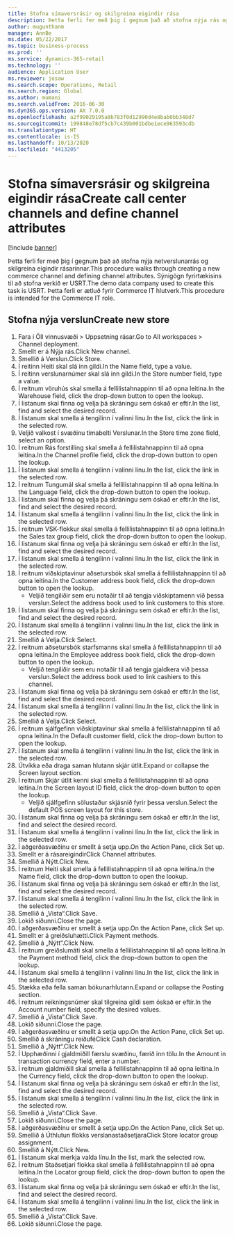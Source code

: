 ```yaml
---
title: Stofna símaversrásir og skilgreina eigindir rása
description: Þetta ferli fer með þig í gegnum það að stofna nýja rás og skilgreina eigindir rásarinnar.
author: mugunthanm
manager: AnnBe
ms.date: 05/22/2017
ms.topic: business-process
ms.prod: ''
ms.service: dynamics-365-retail
ms.technology: ''
audience: Application User
ms.reviewer: josaw
ms.search.scope: Operations, Retail
ms.search.region: Global
ms.author: mumani
ms.search.validFrom: 2016-06-30
ms.dyn365.ops.version: AX 7.0.0
ms.openlocfilehash: a2f99029195a8b783f0d12990d4e8bab0bb348d7
ms.sourcegitcommit: 199848e78df5cb7c439b001bdbe1ece963593cdb
ms.translationtype: HT
ms.contentlocale: is-IS
ms.lasthandoff: 10/13/2020
ms.locfileid: "4413205"
---
```

# <a name="create-call-center-channels-and-define-channel-attributes"></a><span data-ttu-id="e226e-103">Stofna símaversrásir og skilgreina eigindir rása</span><span class="sxs-lookup"><span data-stu-id="e226e-103">Create call center channels and define channel attributes</span></span>

[!include [banner](../includes/banner.md)]

<span data-ttu-id="e226e-104">Þetta ferli fer með þig í gegnum það að stofna nýja netverslunarrás og skilgreina eigindir rásarinnar.</span><span class="sxs-lookup"><span data-stu-id="e226e-104">This procedure walks through creating a new commerce channel and defining channel attributes.</span></span> <span data-ttu-id="e226e-105">Sýnigögn fyrirtækisins til að stofna verkið er USRT.</span><span class="sxs-lookup"><span data-stu-id="e226e-105">The demo data company used to create this task is USRT.</span></span> <span data-ttu-id="e226e-106">Þetta ferli er ætluð fyrir Commerce IT hlutverk.</span><span class="sxs-lookup"><span data-stu-id="e226e-106">This procedure is intended for the Commerce IT role.</span></span>


## <a name="create-new-store"></a><span data-ttu-id="e226e-107">Stofna nýja verslun</span><span class="sxs-lookup"><span data-stu-id="e226e-107">Create new store</span></span>
1. <span data-ttu-id="e226e-108">Fara í Öll vinnusvæði > Uppsetning rásar.</span><span class="sxs-lookup"><span data-stu-id="e226e-108">Go to All workspaces > Channel deployment.</span></span>
2. <span data-ttu-id="e226e-109">Smellt er á Nýja rás.</span><span class="sxs-lookup"><span data-stu-id="e226e-109">Click New channel.</span></span>
3. <span data-ttu-id="e226e-110">Smellið á Verslun.</span><span class="sxs-lookup"><span data-stu-id="e226e-110">Click Store.</span></span>
4. <span data-ttu-id="e226e-111">Í reitinn Heiti skal slá inn gildi.</span><span class="sxs-lookup"><span data-stu-id="e226e-111">In the Name field, type a value.</span></span>
5. <span data-ttu-id="e226e-112">Í reitinn verslunarnúmer skal slá inn gildi.</span><span class="sxs-lookup"><span data-stu-id="e226e-112">In the Store number field, type a value.</span></span>
6. <span data-ttu-id="e226e-113">Í reitnum vöruhús skal smella á fellilistahnappinn til að opna leitina.</span><span class="sxs-lookup"><span data-stu-id="e226e-113">In the Warehouse field, click the drop-down button to open the lookup.</span></span>
7. <span data-ttu-id="e226e-114">Í listanum skal finna og velja þá skráningu sem óskað er eftir.</span><span class="sxs-lookup"><span data-stu-id="e226e-114">In the list, find and select the desired record.</span></span>
8. <span data-ttu-id="e226e-115">Í listanum skal smella á tengilinn í valinni línu.</span><span class="sxs-lookup"><span data-stu-id="e226e-115">In the list, click the link in the selected row.</span></span>
9. <span data-ttu-id="e226e-116">Veljið valkost í svæðinu tímabelti Verslunar.</span><span class="sxs-lookup"><span data-stu-id="e226e-116">In the Store time zone field, select an option.</span></span>
10. <span data-ttu-id="e226e-117">Í reitnum Rás forstilling skal smella á fellilistahnappinn til að opna leitina.</span><span class="sxs-lookup"><span data-stu-id="e226e-117">In the Channel profile field, click the drop-down button to open the lookup.</span></span>
11. <span data-ttu-id="e226e-118">Í listanum skal smella á tengilinn í valinni línu.</span><span class="sxs-lookup"><span data-stu-id="e226e-118">In the list, click the link in the selected row.</span></span>
12. <span data-ttu-id="e226e-119">Í reitnum Tungumál skal smella á fellilistahnappinn til að opna leitina.</span><span class="sxs-lookup"><span data-stu-id="e226e-119">In the Language field, click the drop-down button to open the lookup.</span></span>
13. <span data-ttu-id="e226e-120">Í listanum skal finna og velja þá skráningu sem óskað er eftir.</span><span class="sxs-lookup"><span data-stu-id="e226e-120">In the list, find and select the desired record.</span></span>
14. <span data-ttu-id="e226e-121">Í listanum skal smella á tengilinn í valinni línu.</span><span class="sxs-lookup"><span data-stu-id="e226e-121">In the list, click the link in the selected row.</span></span>
15. <span data-ttu-id="e226e-122">Í reitnum VSK-flokkur skal smella á fellilistahnappinn til að opna leitina.</span><span class="sxs-lookup"><span data-stu-id="e226e-122">In the Sales tax group field, click the drop-down button to open the lookup.</span></span>
16. <span data-ttu-id="e226e-123">Í listanum skal finna og velja þá skráningu sem óskað er eftir.</span><span class="sxs-lookup"><span data-stu-id="e226e-123">In the list, find and select the desired record.</span></span>
17. <span data-ttu-id="e226e-124">Í listanum skal smella á tengilinn í valinni línu.</span><span class="sxs-lookup"><span data-stu-id="e226e-124">In the list, click the link in the selected row.</span></span>
18. <span data-ttu-id="e226e-125">Í reitnum viðskiptavinur aðsetursbók skal smella á fellilistahnappinn til að opna leitina.</span><span class="sxs-lookup"><span data-stu-id="e226e-125">In the Customer address book field, click the drop-down button to open the lookup.</span></span>
    * <span data-ttu-id="e226e-126">Veljið tengiliðir sem eru notaðir til að tengja viðskiptamenn við þessa verslun.</span><span class="sxs-lookup"><span data-stu-id="e226e-126">Select the address book used to link customers to this store.</span></span>  
19. <span data-ttu-id="e226e-127">Í listanum skal finna og velja þá skráningu sem óskað er eftir.</span><span class="sxs-lookup"><span data-stu-id="e226e-127">In the list, find and select the desired record.</span></span>
20. <span data-ttu-id="e226e-128">Í listanum skal smella á tengilinn í valinni línu.</span><span class="sxs-lookup"><span data-stu-id="e226e-128">In the list, click the link in the selected row.</span></span>
21. <span data-ttu-id="e226e-129">Smellið á Velja.</span><span class="sxs-lookup"><span data-stu-id="e226e-129">Click Select.</span></span>
22. <span data-ttu-id="e226e-130">Í reitnum aðsetursbók starfsmanns skal smella á fellilistahnappinn til að opna leitina.</span><span class="sxs-lookup"><span data-stu-id="e226e-130">In the Employee address book field, click the drop-down button to open the lookup.</span></span>
    * <span data-ttu-id="e226e-131">Veljið tengiliðir sem eru notaðir til að tengja gjaldkera við þessa verslun.</span><span class="sxs-lookup"><span data-stu-id="e226e-131">Select the address book used to link cashiers to this channel.</span></span>  
23. <span data-ttu-id="e226e-132">Í listanum skal finna og velja þá skráningu sem óskað er eftir.</span><span class="sxs-lookup"><span data-stu-id="e226e-132">In the list, find and select the desired record.</span></span>
24. <span data-ttu-id="e226e-133">Í listanum skal smella á tengilinn í valinni línu.</span><span class="sxs-lookup"><span data-stu-id="e226e-133">In the list, click the link in the selected row.</span></span>
25. <span data-ttu-id="e226e-134">Smellið á Velja.</span><span class="sxs-lookup"><span data-stu-id="e226e-134">Click Select.</span></span>
26. <span data-ttu-id="e226e-135">Í reitnum sjálfgefinn viðskiptavinur skal smella á fellilistahnappinn til að opna leitina.</span><span class="sxs-lookup"><span data-stu-id="e226e-135">In the Default customer field, click the drop-down button to open the lookup.</span></span>
27. <span data-ttu-id="e226e-136">Í listanum skal smella á tengilinn í valinni línu.</span><span class="sxs-lookup"><span data-stu-id="e226e-136">In the list, click the link in the selected row.</span></span>
28. <span data-ttu-id="e226e-137">Útvíkka eða draga saman hlutann skjár útlit.</span><span class="sxs-lookup"><span data-stu-id="e226e-137">Expand or collapse the Screen layout section.</span></span>
29. <span data-ttu-id="e226e-138">Í reitnum Skjár útlit kenni skal smella á fellilistahnappinn til að opna leitina.</span><span class="sxs-lookup"><span data-stu-id="e226e-138">In the Screen layout ID field, click the drop-down button to open the lookup.</span></span>
    * <span data-ttu-id="e226e-139">Veljið sjálfgefinn sölustaður skjásnið fyrir þessa verslun.</span><span class="sxs-lookup"><span data-stu-id="e226e-139">Select the default POS screen layout for this store.</span></span>  
30. <span data-ttu-id="e226e-140">Í listanum skal finna og velja þá skráningu sem óskað er eftir.</span><span class="sxs-lookup"><span data-stu-id="e226e-140">In the list, find and select the desired record.</span></span>
31. <span data-ttu-id="e226e-141">Í listanum skal smella á tengilinn í valinni línu.</span><span class="sxs-lookup"><span data-stu-id="e226e-141">In the list, click the link in the selected row.</span></span>
32. <span data-ttu-id="e226e-142">Í aðgerðasvæðinu er smellt á setja upp.</span><span class="sxs-lookup"><span data-stu-id="e226e-142">On the Action Pane, click Set up.</span></span>
33. <span data-ttu-id="e226e-143">Smellt er á rásareigindir</span><span class="sxs-lookup"><span data-stu-id="e226e-143">Click Channel attributes.</span></span>
34. <span data-ttu-id="e226e-144">Smellið á Nýtt.</span><span class="sxs-lookup"><span data-stu-id="e226e-144">Click New.</span></span>
35. <span data-ttu-id="e226e-145">Í reitnum Heiti skal smella á fellilistahnappinn til að opna leitina.</span><span class="sxs-lookup"><span data-stu-id="e226e-145">In the Name field, click the drop-down button to open the lookup.</span></span>
36. <span data-ttu-id="e226e-146">Í listanum skal finna og velja þá skráningu sem óskað er eftir.</span><span class="sxs-lookup"><span data-stu-id="e226e-146">In the list, find and select the desired record.</span></span>
37. <span data-ttu-id="e226e-147">Í listanum skal smella á tengilinn í valinni línu.</span><span class="sxs-lookup"><span data-stu-id="e226e-147">In the list, click the link in the selected row.</span></span>
38. <span data-ttu-id="e226e-148">Smellið á „Vista“.</span><span class="sxs-lookup"><span data-stu-id="e226e-148">Click Save.</span></span>
39. <span data-ttu-id="e226e-149">Lokið síðunni.</span><span class="sxs-lookup"><span data-stu-id="e226e-149">Close the page.</span></span>
40. <span data-ttu-id="e226e-150">Í aðgerðasvæðinu er smellt á setja upp.</span><span class="sxs-lookup"><span data-stu-id="e226e-150">On the Action Pane, click Set up.</span></span>
41. <span data-ttu-id="e226e-151">Smellt er á greiðsluhætti.</span><span class="sxs-lookup"><span data-stu-id="e226e-151">Click Payment methods.</span></span>
42. <span data-ttu-id="e226e-152">Smellið á „Nýtt“.</span><span class="sxs-lookup"><span data-stu-id="e226e-152">Click New.</span></span>
43. <span data-ttu-id="e226e-153">Í reitnum greiðslumáti skal smella á fellilistahnappinn til að opna leitina.</span><span class="sxs-lookup"><span data-stu-id="e226e-153">In the Payment method field, click the drop-down button to open the lookup.</span></span>
44. <span data-ttu-id="e226e-154">Í listanum skal smella á tengilinn í valinni línu.</span><span class="sxs-lookup"><span data-stu-id="e226e-154">In the list, click the link in the selected row.</span></span>
45. <span data-ttu-id="e226e-155">Stækka eða fella saman bókunarhlutann.</span><span class="sxs-lookup"><span data-stu-id="e226e-155">Expand or collapse the Posting section.</span></span>
46. <span data-ttu-id="e226e-156">Í reitnum reikningsnúmer skal tilgreina gildi sem óskað er eftir.</span><span class="sxs-lookup"><span data-stu-id="e226e-156">In the Account number field, specify the desired values.</span></span>
47. <span data-ttu-id="e226e-157">Smellið á „Vista“.</span><span class="sxs-lookup"><span data-stu-id="e226e-157">Click Save.</span></span>
48. <span data-ttu-id="e226e-158">Lokið síðunni.</span><span class="sxs-lookup"><span data-stu-id="e226e-158">Close the page.</span></span>
49. <span data-ttu-id="e226e-159">Í aðgerðasvæðinu er smellt á setja upp.</span><span class="sxs-lookup"><span data-stu-id="e226e-159">On the Action Pane, click Set up.</span></span>
50. <span data-ttu-id="e226e-160">Smellið á skráningu reiðufé</span><span class="sxs-lookup"><span data-stu-id="e226e-160">Click Cash declaration.</span></span>
51. <span data-ttu-id="e226e-161">Smellið á „Nýtt“.</span><span class="sxs-lookup"><span data-stu-id="e226e-161">Click New.</span></span>
52. <span data-ttu-id="e226e-162">Í Upphæðinni í gjaldmiðill færslu svæðinu, færið inn tölu.</span><span class="sxs-lookup"><span data-stu-id="e226e-162">In the Amount in transaction currency field, enter a number.</span></span>
53. <span data-ttu-id="e226e-163">Í reitnum gjaldmiðill skal smella á fellilistahnappinn til að opna leitina.</span><span class="sxs-lookup"><span data-stu-id="e226e-163">In the Currency field, click the drop-down button to open the lookup.</span></span>
54. <span data-ttu-id="e226e-164">Í listanum skal finna og velja þá skráningu sem óskað er eftir.</span><span class="sxs-lookup"><span data-stu-id="e226e-164">In the list, find and select the desired record.</span></span>
55. <span data-ttu-id="e226e-165">Í listanum skal smella á tengilinn í valinni línu.</span><span class="sxs-lookup"><span data-stu-id="e226e-165">In the list, click the link in the selected row.</span></span>
56. <span data-ttu-id="e226e-166">Smellið á „Vista“.</span><span class="sxs-lookup"><span data-stu-id="e226e-166">Click Save.</span></span>
57. <span data-ttu-id="e226e-167">Lokið síðunni.</span><span class="sxs-lookup"><span data-stu-id="e226e-167">Close the page.</span></span>
58. <span data-ttu-id="e226e-168">Í aðgerðasvæðinu er smellt á setja upp.</span><span class="sxs-lookup"><span data-stu-id="e226e-168">On the Action Pane, click Set up.</span></span>
59. <span data-ttu-id="e226e-169">Smellið á Úthlutun flokks verslanastaðsetjara</span><span class="sxs-lookup"><span data-stu-id="e226e-169">Click Store locator group assignment.</span></span>
60. <span data-ttu-id="e226e-170">Smellið á Nýtt.</span><span class="sxs-lookup"><span data-stu-id="e226e-170">Click New.</span></span>
61. <span data-ttu-id="e226e-171">Í listanum skal merkja valda línu.</span><span class="sxs-lookup"><span data-stu-id="e226e-171">In the list, mark the selected row.</span></span>
62. <span data-ttu-id="e226e-172">Í reitnum Staðsetjari flokka skal smella á fellilistahnappinn til að opna leitina.</span><span class="sxs-lookup"><span data-stu-id="e226e-172">In the Locator group field, click the drop-down button to open the lookup.</span></span>
63. <span data-ttu-id="e226e-173">Í listanum skal finna og velja þá skráningu sem óskað er eftir.</span><span class="sxs-lookup"><span data-stu-id="e226e-173">In the list, find and select the desired record.</span></span>
64. <span data-ttu-id="e226e-174">Í listanum skal smella á tengilinn í valinni línu.</span><span class="sxs-lookup"><span data-stu-id="e226e-174">In the list, click the link in the selected row.</span></span>
65. <span data-ttu-id="e226e-175">Smellið á „Vista“.</span><span class="sxs-lookup"><span data-stu-id="e226e-175">Click Save.</span></span>
66. <span data-ttu-id="e226e-176">Lokið síðunni.</span><span class="sxs-lookup"><span data-stu-id="e226e-176">Close the page.</span></span>

